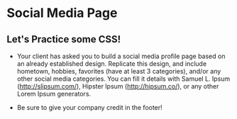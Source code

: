 # Social Media Page

## Let's Practice some CSS!

- Your client has asked you to build a social media profile page based on an already established design. Replicate this design, and include hometown, hobbies, favorites (have at least 3 categories), and/or any other social media categories. You can fill it details with Samuel L. Ipsum (http://slipsum.com/), Hipster Ipsum (http://hipsum.co/), or any other Lorem Ipsum generators.

- Be sure to give your company credit in the footer!
